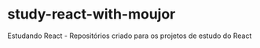 # study-react-with-moujor
Estudando React - Repositórios criado para os projetos de estudo do React
